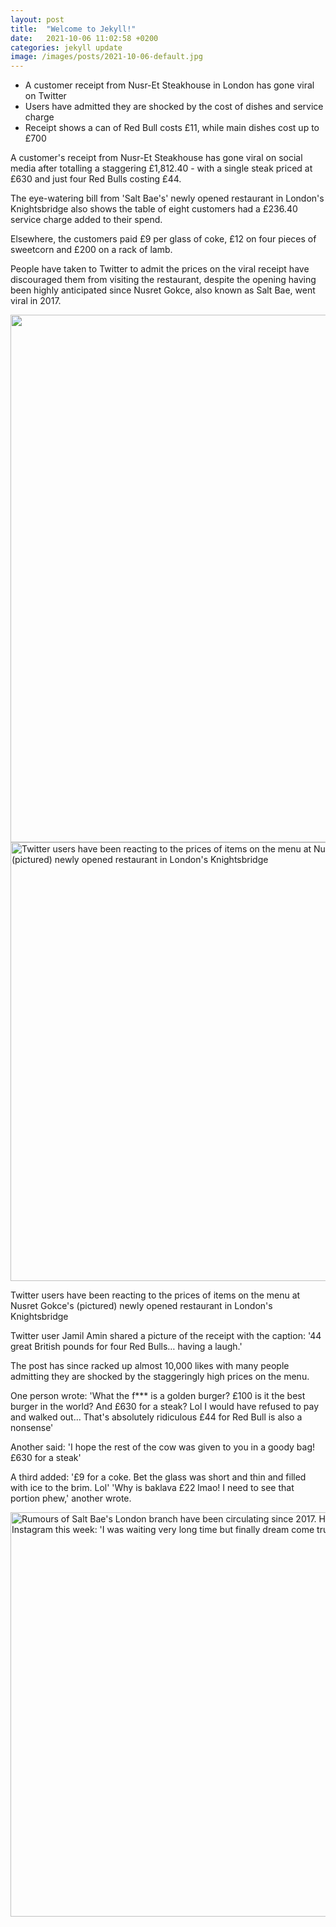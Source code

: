 ```yaml
---
layout: post
title:  "Welcome to Jekyll!"
date:   2021-10-06 11:02:58 +0200
categories: jekyll update
image: /images/posts/2021-10-06-default.jpg
---
```


* A customer receipt from Nusr-Et Steakhouse in London has gone viral on Twitter
* Users have admitted they are shocked by the cost of dishes and service charge
* Receipt shows a can of Red Bull costs £11, while main dishes cost up to £700

A customer's receipt from Nusr-Et Steakhouse has gone viral on social media after totalling a staggering £1,812.40 - with a single steak priced at £630 and just four Red Bulls costing £44.

The eye-watering bill from 'Salt Bae's' newly opened restaurant in London's Knightsbridge also shows the table of eight customers had a £236.40 service charge added to their spend. 

Elsewhere, the customers paid £9 per glass of coke, £12 on four pieces of sweetcorn and £200 on a rack of lamb.

People have taken to Twitter to admit the prices on the viral receipt have discouraged them from visiting the restaurant, despite the opening having been highly anticipated since Nusret Gokce, also known as Salt Bae, went viral in 2017. 

<img id="i-5b8173a48e9c71b9" src="https://i.dailymail.co.uk/1s/2021/09/27/17/48458785-10033859-image-a-103_1632758424298.jpg" height="844" width="634" alt="" class="blkBorder img-share b-loaded" style="max-width:100%">

<img id="i-6e0c363c936b2d25" src="https://i.dailymail.co.uk/1s/2021/09/27/16/48458763-10033859-image-m-86_1632757877008.jpg" height="702" width="634" alt="Twitter users have been reacting to the prices of items on the menu at&nbsp;Nusret Gokce's (pictured) newly opened restaurant in London's Knightsbridge" class="blkBorder img-share b-loaded" style="max-width:100%">

Twitter users have been reacting to the prices of items on the menu at Nusret Gokce's (pictured) newly opened restaurant in London's Knightsbridge 

Twitter user Jamil Amin shared a picture of the receipt with the caption: '44 great British pounds for four Red Bulls… having a laugh.'

The post has since racked up almost 10,000 likes with many people admitting they are shocked by the staggeringly high prices on the menu.

One person wrote: 'What the f*** is a golden burger? £100 is it the best burger in the world? And £630 for a steak? Lol I would have refused to pay and walked out... That's absolutely ridiculous £44 for Red Bull is also a nonsense' 

Another said: 'I hope the rest of the cow was given to you in a goody bag! £630 for a steak' 

A third added: '£9 for a coke. Bet the glass was short and thin and filled with ice to the brim. Lol'  'Why is baklava £22 lmao! I need to see that portion phew,' another wrote.  

<img id="i-6b2a9e6294f57027" src="https://i.dailymail.co.uk/1s/2021/09/27/08/48441355-10031281-Rumours_of_Salt_Bae_s_London_branch_have_been_circulating_since_-a-22_1632729407221.jpg" height="647" width="634" alt="Rumours of Salt Bae's London branch have been circulating since 2017. He wrote on Instagram this week: 'I was waiting very long time but finally dream come true'" class="blkBorder img-share b-loaded" style="max-width:100%">